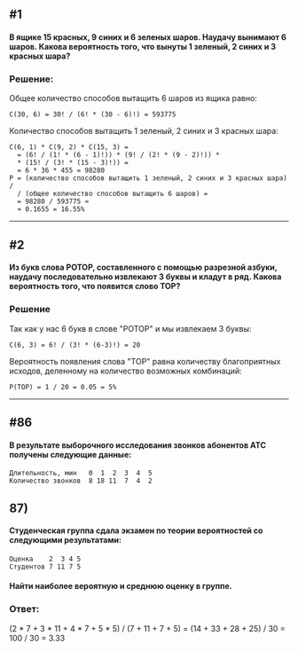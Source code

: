 ## #1 
#### В ящике 15 красных, 9 синих и 6 зеленых шаров. Наудачу вынимают 6 шаров. Какова вероятность того, что вынуты 1 зеленый, 2 синих и 3 красных шара?
### Решение:
Общее количество способов вытащить 6 шаров из ящика равно:
```
C(30, 6) = 30! / (6! * (30 - 6)!) = 593775
```
Количество способов вытащить 1 зеленый, 2 синих и 3 красных шара:
```
C(6, 1) * C(9, 2) * C(15, 3) =
  = (6! / (1! * (6 - 1)!)) * (9! / (2! * (9 - 2)!)) *
  * (15! / (3! * (15 - 3)!)) =
  = 6 * 36 * 455 = 98280
P = (количество способов вытащить 1 зеленый, 2 синих и 3 красных шара) /
  / (общее количество способов вытащить 6 шаров) =
  = 98280 / 593775 ≈
  ≈ 0.1655 = 16.55%
```
---
## #2
#### Из букв слова РОТОР, составленного с помощью разрезной азбуки, наудачу последовательно извлекают 3 буквы и кладут в ряд. Какова вероятность того, что появится слово ТОР?
### Решение
Так как у нас 6 букв в слове "РОТОР" и мы извлекаем 3 буквы:
```
C(6, 3) = 6! / (3! * (6-3)!) = 20
```
Вероятность появления слова "ТОР" равна количеству благоприятных исходов, деленному на количество возможных комбинаций:
```
P(ТОР) = 1 / 20 = 0.05 = 5%
```
---









## #86
#### В результате выборочного исследования звонков абонентов АТС получены следующие данные:
```
Длительность, мин   0  1  2  3  4  5
Количество звонков  8 18 11  7  4  2
```

## 87) 
#### Студенческая группа сдала экзамен по теории вероятностей со следующими результатами:
```
Оценка    2  3 4 5
Студентов 7 11 7 5
```
#### Найти наиболее вероятную и среднюю оценку в группе.
### Ответ:
(2 * 7 + 3 * 11 + 4 * 7 + 5 * 5) / (7 + 11 + 7 + 5) = (14 + 33 + 28 + 25) / 30 = 100 / 30 = 3.33


